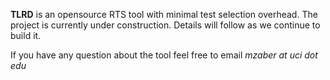 **TLRD** is an opensource RTS tool with minimal test selection overhead. The project is currently under construction. Details will follow as we continue to build it.

If you have any question about the tool feel free to email *mzaber at uci dot edu*
